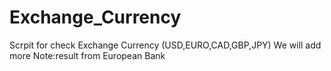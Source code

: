 # Exchange_Currency
Scrpit for check Exchange Currency (USD,EURO,CAD,GBP,JPY)
We will add more 
Note:result from European Bank
